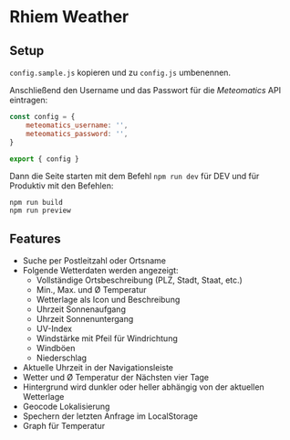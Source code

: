 # Rhiem Weather

## Setup

`config.sample.js` kopieren und zu `config.js` umbenennen.

Anschließend den Username und das Passwort für die *Meteomatics* API eintragen:

```javascript
const config = {
    meteomatics_username: '',
    meteomatics_password: '',
}

export { config }
```

Dann die Seite starten mit dem Befehl `npm run dev` für DEV und für Produktiv mit den Befehlen:

```
npm run build
npm run preview
```

## Features

- Suche per Postleitzahl oder Ortsname
- Folgende Wetterdaten werden angezeigt:
    - Vollständige Ortsbeschreibung (PLZ, Stadt, Staat, etc.)
    - Min., Max. und Ø Temperatur
    - Wetterlage als Icon und Beschreibung
    - Uhrzeit Sonnenaufgang
    - Uhrzeit Sonnenuntergang
    - UV-Index
    - Windstärke mit Pfeil für Windrichtung
    - Windböen
    - Niederschlag
- Aktuelle Uhrzeit in der Navigationsleiste
- Wetter und Ø Temperatur der Nächsten vier Tage
- Hintergrund wird dunkler oder heller abhängig von der aktuellen Wetterlage
- Geocode Lokalisierung
- Spechern der letzten Anfrage im LocalStorage
- Graph für Temperatur